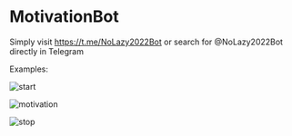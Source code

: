 # MotivationBot

Simply visit https://t.me/NoLazy2022Bot or search for @NoLazy2022Bot directly in Telegram

Examples:

![start](https://user-images.githubusercontent.com/49090543/146061598-eeb99631-00d3-45dd-b7dc-6a116797e240.png)

![motivation](https://user-images.githubusercontent.com/49090543/146058554-e54c3b4d-0a7f-40d9-b428-02f80e9ebf18.png)

![stop](https://user-images.githubusercontent.com/49090543/146058573-1f3b28e6-3086-4f89-9432-d9b1c134e6d0.png)
